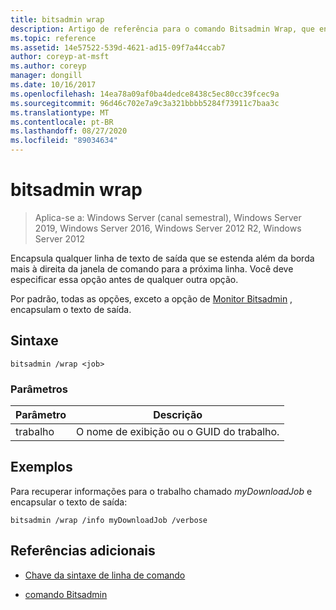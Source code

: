 ```yaml
---
title: bitsadmin wrap
description: Artigo de referência para o comando Bitsadmin Wrap, que encapsula qualquer linha de texto de saída que se estende além da borda mais à direita da janela de comando para a próxima linha.
ms.topic: reference
ms.assetid: 14e57522-539d-4621-ad15-09f7a44ccab7
author: coreyp-at-msft
ms.author: coreyp
manager: dongill
ms.date: 10/16/2017
ms.openlocfilehash: 14ea78a09af0ba4dedce8438c5ec80cc39fcec9a
ms.sourcegitcommit: 96d46c702e7a9c3a321bbbb5284f73911c7baa3c
ms.translationtype: MT
ms.contentlocale: pt-BR
ms.lasthandoff: 08/27/2020
ms.locfileid: "89034634"
---
```

# <a name="bitsadmin-wrap"></a>bitsadmin wrap

> Aplica-se a: Windows Server (canal semestral), Windows Server 2019, Windows Server 2016, Windows Server 2012 R2, Windows Server 2012

Encapsula qualquer linha de texto de saída que se estenda além da borda mais à direita da janela de comando para a próxima linha. Você deve especificar essa opção antes de qualquer outra opção.

Por padrão, todas as opções, exceto a opção de [Monitor Bitsadmin](bitsadmin-monitor.md) , encapsulam o texto de saída.

## <a name="syntax"></a>Sintaxe

```
bitsadmin /wrap <job>
```

### <a name="parameters"></a>Parâmetros

| Parâmetro | Descrição |
| --------- | ---------- |
| trabalho | O nome de exibição ou o GUID do trabalho. |

## <a name="examples"></a>Exemplos

Para recuperar informações para o trabalho chamado *myDownloadJob* e encapsular o texto de saída:

```
bitsadmin /wrap /info myDownloadJob /verbose
```

## <a name="additional-references"></a>Referências adicionais

- [Chave da sintaxe de linha de comando](command-line-syntax-key.md)

- [comando Bitsadmin](bitsadmin.md)
